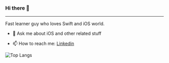 ### Hi there 👋
----
Fast learner guy who loves Swift and iOS world.

- 💬 Ask me about iOS and other related stuff

- 📫 How to reach me: [Linkedin](https://linkedin.com/in/sina-rabiei)

![Top Langs](https://github-readme-stats.vercel.app/api/top-langs/?username=nssina&layout=compact&theme=dark)
